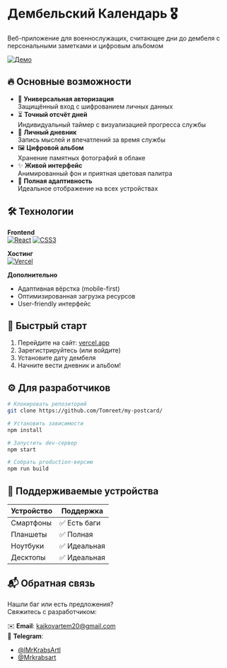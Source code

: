 # Дембельский Календарь 🎖️
Веб-приложение для военнослужащих, считающее дни до дембеля с персональными заметками и цифровым альбомом

[![Демо](https://img.shields.io/badge/Живой_демо-посмотреть-green?style=for-the-badge)](https://my-postcard-nine.vercel.app/)

## 🔥 Основные возможности
- 🔐 **Универсальная авторизация**  
  Защищённый вход с шифрованием личных данных
- ⏳ **Точный отсчёт дней**  
  Индивидуальный таймер с визуализацией прогресса службы
- 📔 **Личный дневник**  
  Запись мыслей и впечатлений за время службы
- 🖼️ **Цифровой альбом**  
  Хранение памятных фотографий в облаке
- ✨ **Живой интерфейс**  
  Анимированный фон и приятная цветовая палитра
- 📱 **Полная адаптивность**  
  Идеальное отображение на всех устройствах

## 🛠 Технологии
**Frontend**  
[![React](https://img.shields.io/badge/React-19.0.0-blue?logo=react)](https://reactjs.org)
[![CSS3](https://img.shields.io/badge/CSS3-анимации-orange?logo=css3)](https://developer.mozilla.org/ru/docs/Web/CSS)

**Хостинг**  
[![Vercel](https://img.shields.io/badge/Vercel-деплой-black?logo=vercel)](https://vercel.com)

**Дополнительно**  
- Адаптивная вёрстка (mobile-first)
- Оптимизированная загрузка ресурсов
- User-friendly интерфейс

## 🚀 Быстрый старт
1. Перейдите на сайт: [vercel.app](https://vercel.app)
2. Зарегистрируйтесь (или войдите)
3. Установите дату дембеля
4. Начните вести дневник и альбом!

## ⚙️ Для разработчиков
```bash
# Клонировать репозиторий
git clone https://github.com/Tomreet/my-postcard/

# Установить зависимости
npm install

# Запустить dev-сервер
npm start

# Собрать production-версию
npm run build
```

## 📱 Поддерживаемые устройства
| Устройство       | Поддержка |
|------------------|-----------|
| Смартфоны        | ✅ Есть баги|
| Планшеты         | ✅ Полная   |
| Ноутбуки         | ✅ Идеальная|
| Десктопы         | ✅ Идеальная|

## 📬 Обратная связь
Нашли баг или есть предложения?  
Свяжитесь с разработчиком:  

✉️ **Email**: [kajkovartem20@gmail.com](mailto:kajkovartem20@gmail.com)  
📱 **Telegram**: 
- [@lMrKrabsArtl](https://t.me/lMrKrabsArtl)
- [@Mrkrabsart](https://t.me/Mrkrabsart)
